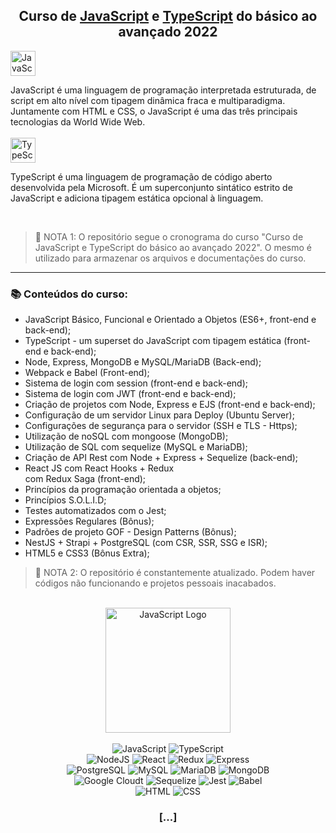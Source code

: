 <h2 align="center"> Curso de <ins>JavaScript</ins> e <ins>TypeScript</ins> do básico ao avançado 2022 </h2>

<img height="40em" alt="JavaScript" src="https://img.shields.io/badge/JavaScript-0D1117?style=for-the-badge&logo=javascript&logoColor=F7DF1E"/>
<p> JavaScript é uma linguagem de programação interpretada estruturada, de script em alto nível com tipagem dinâmica fraca e multiparadigma. Juntamente com HTML e CSS, o JavaScript é uma das três principais tecnologias da World Wide Web.
   
<br>
<br>

<img height="40em" alt="TypeScript" src="https://img.shields.io/badge/TypeScript-0D1117?style=for-the-badge&logo=typescript&logoColor=007ACC"/>
<p> TypeScript é uma linguagem de programação de código aberto desenvolvida pela Microsoft. É um superconjunto sintático estrito de JavaScript e adiciona tipagem estática opcional à linguagem. </p>

<br>

>🛑 NOTA 1: O repositório segue o cronograma do curso "Curso de JavaScript e TypeScript do básico ao avançado 2022". O mesmo é utilizado para armazenar os arquivos e documentações do curso.

<hr>

<h3> 📚 Conteúdos do curso: </h3>
<ul>
   <li>JavaScript Básico, Funcional e Orientado a Objetos (ES6+, front-end e back-end);</li>
   <li>TypeScript - um superset do JavaScript com tipagem estática (front-end e back-end);</li>
   <li>Node, Express, MongoDB e MySQL/MariaDB (Back-end);</li>
   <li>Webpack e Babel (Front-end);</li>
   <li>Sistema de login com session (front-end e back-end);</li>
   <li>Sistema de login com JWT (front-end e back-end);</li>
   <li>Criação de projetos com Node, Express e EJS (front-end e back-end);</li>
   <li>Configuração de um servidor Linux para Deploy (Ubuntu Server);</li>
   <li>Configurações de segurança para o servidor (SSH e TLS - Https);</li>
   <li>Utilização de noSQL com mongoose (MongoDB);</li>
   <li>Utilização de SQL com sequelize (MySQL e MariaDB);</li>
   <li>Criação de API Rest com Node + Express + Sequelize (back-end);</li>
   <li>React JS com React Hooks + Redux</li> com Redux Saga (front-end);</li>
   <li>Princípios da programação orientada a objetos;</li>
   <li>Princípios S.O.L.I.D;</li>
   <li>Testes automatizados com o Jest;</li>
   <li>Expressões Regulares (Bônus);</li>
   <li>Padrões de projeto GOF - Design Patterns (Bônus);</li>
   <li>NestJS + Strapi + PostgreSQL (com CSR, SSR, SSG e ISR);</li>
   <li>HTML5 e CSS3 (Bônus Extra);</li>
</ul>

>🛑 NOTA 2: O repositório é constantemente atualizado. Podem haver códigos não funcionando e projetos pessoais inacabados.

<br>

<div align="center">
<img align="center" height="200em" alt="JavaScript Logo" src="https://user-images.githubusercontent.com/102625628/181043091-729a80c9-e233-46ae-b321-14f660927bc7.png"/>
</div>

<br>

<div align="center">
<img alt="JavaScript" src="https://img.shields.io/badge/JavaScript-22272E?style=for-the-badge&logo=javascript&logoColor=F7DF1E"/>
<img alt="TypeScript" src="https://img.shields.io/badge/TypeScript-22272E?style=for-the-badge&logo=typescript&logoColor=007ACC"/>
<br>
<img alt="NodeJS" src="https://img.shields.io/badge/Node.js-22272E?style=for-the-badge&logo=node.js&logoColor=43853D"/>
<img alt="React" src="https://img.shields.io/badge/React-22272E?style=for-the-badge&logo=react&logoColor=61DAFB"/>
<img alt="Redux" src="https://img.shields.io/badge/Redux-22272E?style=for-the-badge&logo=redux&logoColor=593D88"/>
<img alt="Express" src="https://img.shields.io/badge/Express.js-22272E?style=for-the-badge"/>
<br>
<img alt="PostgreSQL" src="https://img.shields.io/badge/PostgreSQL-22272E?style=for-the-badge&logo=postgresql&logoColor=316192"/>
<img alt="MySQL" src="https://img.shields.io/badge/MySQL-22272E?style=for-the-badge&logo=mysql&logoColor=00758F"/>
<img alt="MariaDB" src="https://img.shields.io/badge/MariaDB-22272E?style=for-the-badge&logo=mariadb&logoColor=003545"/>
<img alt="MongoDB" src="https://img.shields.io/badge/MongoDB-22272E?style=for-the-badge&logo=mongodb&logoColor=4EA94B"/>
<br>
<img alt="Google Cloudt" src="https://img.shields.io/badge/Google_Cloud-22272E?style=for-the-badge&logo=google-cloud&logoColor=4285F4"/>
<img alt="Sequelize" src="https://img.shields.io/badge/sequelize-22272E?style=for-the-badge&logo=sequelize&logoColor=blue"/>
<img alt="Jest" src="https://img.shields.io/badge/Jest-22272E?style=for-the-badge&logo=Jest&logoColor=FFFFFF"/>
<img alt="Babel" src="https://img.shields.io/badge/Babel-22272E?style=for-the-badge&logo=babel&logoColor=F9DC3e"/>
<br>
<img alt="HTML" src="https://img.shields.io/badge/HTML5-22272E?style=for-the-badge&logo=html5&logoColor=E34F26"/>
<img alt="CSS" src="https://img.shields.io/badge/CSS3-22272E?style=for-the-badge&logo=css3&logoColor=1572B6"/>
<h3>[...]</h3>
</div>
